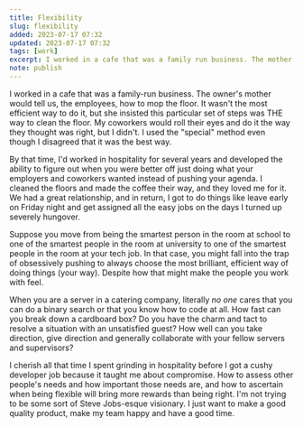 ```yaml
---
title: Flexibility
slug: flexibility
added: 2023-07-17 07:32
updated: 2023-07-17 07:32
tags: [work]
excerpt: I worked in a cafe that was a family run business. The mother of the owner would come in and tell us employees how to mop the floor.
note: publish
---
```


I worked in a cafe that was a family-run business. The owner's mother would tell us, the employees, how to mop the floor. It wasn't the most efficient way to do it, but she insisted this particular set of steps was THE way to clean the floor. My coworkers would roll their eyes and do it the way they thought was right, but I didn't. I used the "special" method even though I disagreed that it was the best way. 

By that time, I'd worked in hospitality for several years and developed the ability to figure out when you were better off just doing what your employers and coworkers wanted instead of pushing your agenda. I cleaned the floors and made the coffee their way, and they loved me for it. We had a great relationship, and in return, I got to do things like leave early on Friday night and get assigned all the easy jobs on the days I turned up severely hungover. 

Suppose you move from being the smartest person in the room at school to one of the smartest people in the room at university to one of the smartest people in the room at your tech job. In that case, you might fall into the trap of obsessively pushing to always choose the most brilliant, efficient way of doing things (your way). Despite how that might make the people you work with feel.

When you are a server in a catering company, literally *no one* cares that you can do a binary search or that you know how to code at all. How fast can you break down a cardboard box? Do you have the charm and tact to resolve a situation with an unsatisfied guest? How well can you take direction, give direction and generally collaborate with your fellow servers and supervisors? 

I cherish all that time I spent grinding in hospitality before I got a cushy developer job because it taught me about compromise. How to assess other people's needs and how important those needs are, and how to ascertain when being flexible will bring more rewards than being right. I'm not trying to be some sort of Steve Jobs-esque visionary. I just want to make a good quality product, make my team happy and have a good time. 
